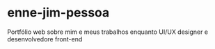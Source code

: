 # enne-jim-pessoa
Portfólio web sobre mim e meus trabalhos enquanto UI/UX designer e desenvolvedore front-end

